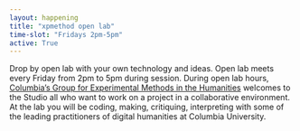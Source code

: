 ```yaml
---
layout: happening
title: "xpmethod open lab"
time-slot: "Fridays 2pm-5pm"
active: True
---
```


Drop by open lab with your own technology and ideas. Open lab meets every Friday from 2pm to 5pm during session. During open lab hours, [Columbia’s Group for Experimental Methods in the Humanities](http://xpmethod.plaintext.in/) welcomes to the Studio all who want to work on a project in a collaborative environment. At the lab you will be coding, making, critiquing, interpreting with some of the leading practitioners of digital humanities at Columbia University.